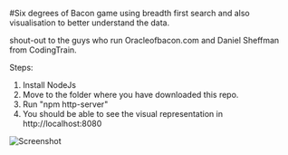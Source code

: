 #Six degrees of Bacon game using breadth first search and also visualisation to better understand the data.


shout-out to the guys who run Oracleofbacon.com and Daniel Sheffman from CodingTrain.

Steps:

1. Install NodeJs
2. Move to the folder where you have downloaded this repo.
3. Run "npm http-server"
4. You should be able to see the visual representation in http://localhost:8080


![Screenshot](bacon.jpeg)